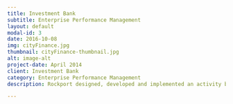 ```yaml
---
title: Investment Bank
subtitle: Enterprise Performance Management
layout: default
modal-id: 3
date: 2016-10-08
img: cityFinance.jpg
thumbnail: cityFinance-thumbnail.jpg
alt: image-alt
project-date: April 2014
client: Investment Bank
category: Enterprise Performance Management
description: Rockport designed, developed and implemented an activity based costing application for a major investment banking division, to provide visibility of costs across the worldwide IT divsion. As a consequence, the bank was saved hundreds of millions of euros on their IT costs.

---
```

